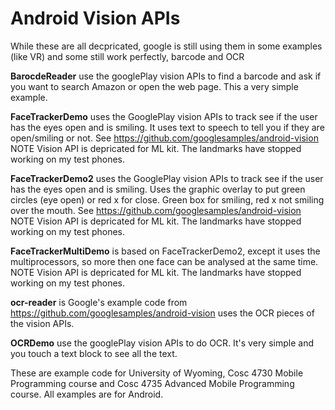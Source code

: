 # Android Vision APIs

While these are all decpricated, google is still using them in some examples (like VR)  and some still work perfectly, barcode and OCR

<b>BarocdeReader</b> use the googlePlay vision APIs to find a barcode and ask if you want to search Amazon or open the web page.  This a very simple example.  

<b>FaceTrackerDemo</b> uses the GooglePlay vision APIs to track see if the user has the eyes open and is smiling.  It uses text to speech to tell you if they are open/smiling or not.  See https://github.com/googlesamples/android-vision   NOTE Vision API is depricated for ML kit.  The landmarks have stopped working on my test phones.

<b>FaceTrackerDemo2</b> uses the GooglePlay vision APIs to track see if the user has the eyes open and is smiling.  Uses the graphic overlay to put green circles (eye open) or red x for close.  Green box for smiling, red x not smiling over the mouth.
See https://github.com/googlesamples/android-vision  NOTE Vision API is depricated for ML kit.  The landmarks have stopped working on my test phones.

<b>FaceTrackerMultiDemo</b> is based on FaceTrackerDemo2, except it uses the multiprocessors, so more then one face can be analysed at the same time. NOTE Vision API is depricated for ML kit.  The landmarks have stopped working on my test phones.

<b>ocr-reader</b> is Google's example code from https://github.com/googlesamples/android-vision uses the OCR pieces of the vision APIs.

<b>OCRDemo</b> use the googlePlay vision APIs to do OCR.  It's very simple and you touch a text block to see all the text.

These are example code for University of Wyoming, Cosc 4730 Mobile Programming course and Cosc 4735 Advanced Mobile Programming course.
All examples are for Android.

